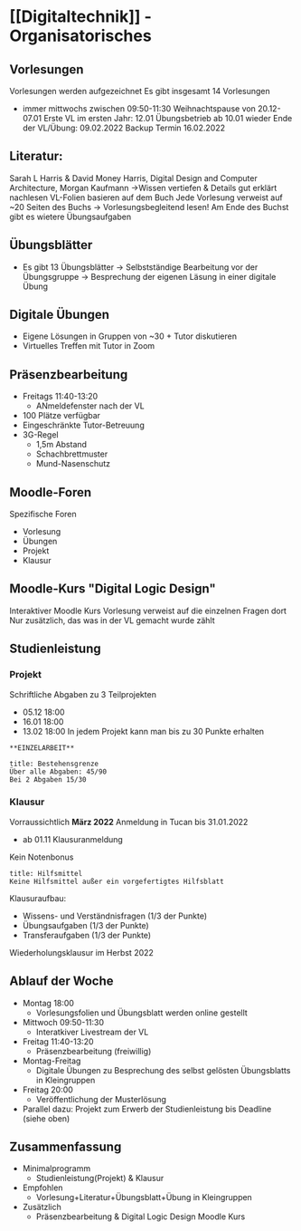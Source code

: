 # [[Digitaltechnik]] - Organisatorisches
## Vorlesungen
Vorlesungen werden aufgezeichnet
Es gibt insgesamt 14 Vorlesungen
- immer mittwochs zwischen 09:50-11:30
Weihnachtspause von 20.12-07.01
Erste VL im ersten Jahr: 12.01
Übungsbetrieb ab 10.01 wieder
Ende der VL/Übung: 09.02.2022
Backup Termin 16.02.2022

## Literatur:
Sarah L Harris & David Money Harris, Digital Design and Computer Architecture, Morgan Kaufmann
->Wissen vertiefen & Details gut erklärt nachlesen
VL-Folien basieren auf dem Buch
Jede Vorlesung verweist auf ~20 Seiten des Buchs
-> Vorlesungsbegleitend lesen!
Am Ende des Buchst gibt es wietere Übungsaufgaben

## Übungsblätter
- Es gibt 13 Übungsblätter
-> Selbstständige Bearbeitung vor der Übungsgruppe
-> Besprechung der eigenen Läsung in einer digitale Übung

## Digitale Übungen
- Eigene Lösungen in Gruppen von ~30 + Tutor diskutieren
- Virtuelles Treffen mit Tutor in Zoom

## Präsenzbearbeitung
- Freitags 11:40-13:20
	- ANmeldefenster nach der VL
- 100 Plätze verfügbar
- Eingeschränkte Tutor-Betreuung
- 3G-Regel
	- 1,5m Abstand
	- Schachbrettmuster
	- Mund-Nasenschutz

## Moodle-Foren
Spezifische Foren
- Vorlesung
- Übungen
- Projekt
- Klausur

## Moodle-Kurs "Digital Logic Design"
Interaktiver Moodle Kurs
Vorlesung verweist auf die einzelnen Fragen dort
Nur zusätzlich, das was in der VL gemacht wurde zählt

## Studienleistung
### Projekt
Schriftliche Abgaben zu 3 Teilprojekten
- 05.12 18:00
- 16.01 18:00
- 13.02 18:00
In jedem Projekt kann man bis zu 30 Punkte erhalten
```ad-danger
**EINZELARBEIT**
```
```ad-danger
title: Bestehensgrenze
Über alle Abgaben: 45/90
Bei 2 Abgaben 15/30
```
### Klausur
Vorraussichtlich **März 2022**
Anmeldung in Tucan bis 31.01.2022
- ab 01.11 Klausuranmeldung

Kein Notenbonus
```ad-note
title: Hilfsmittel
Keine Hilfsmittel außer ein vorgefertigtes Hilfsblatt
```
Klausuraufbau:
- Wissens- und Verständnisfragen (1/3 der Punkte)
- Übungsaufgaben (1/3 der Punkte)
- Transferaufgaben (1/3 der Punkte)

Wiederholungsklausur im Herbst 2022

## Ablauf der Woche
- Montag 18:00
	- Vorlesungsfolien und Übungsblatt werden online gestellt
- Mittwoch 09:50-11:30
	- Interatkiver Livestream der VL
- Freitag 11:40-13:20
	- Präsenzbearbeitung (freiwillig)
- Montag-Freitag
	- Digitale Übungen zu Besprechung des selbst gelösten Übungsblatts in Kleingruppen
- Freitag 20:00
	- Veröffentlichung der Musterlösung
- Parallel dazu: Projekt zum Erwerb der Studienleistung bis Deadline (siehe oben)

## Zusammenfassung
- Minimalprogramm
	- Studienleistung(Projekt) & Klausur
- Empfohlen
	- Vorlesung+Literatur+Übungsblatt+Übung in Kleingruppen
- Zusätzlich
	- Präsenzbearbeitung & Digital Logic Design Moodle Kurs